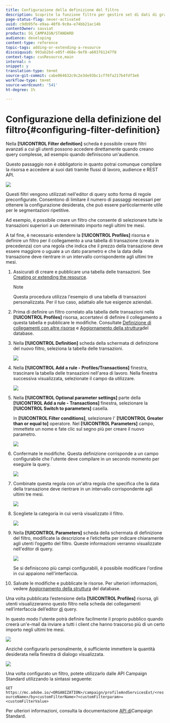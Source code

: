 ```yaml
---
title: Configurazione della definizione del filtro
description: Scoprite la funzione filtro per gestire set di dati di grandi dimensioni.
page-status-flag: never-activated
uuid: c9db95fe-e9aa-40f8-9c0a-e74bb21ac14b
contentOwner: sauviat
products: SG_CAMPAIGN/STANDARD
audience: developing
content-type: reference
topic-tags: adding-or-extending-a-resource
discoiquuid: 993ab2bd-e05f-468e-9ef8-a603761247f8
context-tags: cusResource,main
internal: n
snippet: y
translation-type: tm+mt
source-git-commit: cabe064632c9c2e3de93bc1cff6fa217b4fdf3e6
workflow-type: tm+mt
source-wordcount: '541'
ht-degree: 1%

---
```



# Configurazione della definizione del filtro{#configuring-filter-definition}

Nella **[!UICONTROL Filter definition]** scheda è possibile creare filtri avanzati a cui gli utenti possono accedere direttamente quando creano query complesse, ad esempio quando definiscono un&#39;audience.

Questo passaggio non è obbligatorio in quanto potrai comunque compilare la risorsa e accedere ai suoi dati tramite flussi di lavoro, audience e REST API.

![](assets/custom_resource_filter-definition.png)

Questi filtri vengono utilizzati nell&#39;editor di query sotto forma di regole preconfigurate. Consentono di limitare il numero di passaggi necessari per ottenere la configurazione desiderata, che può essere particolarmente utile per le segmentazioni ripetitive.

Ad esempio, è possibile creare un filtro che consente di selezionare tutte le transazioni superiori a un determinato importo negli ultimi tre mesi.

A tal fine, è necessario estendere la **[!UICONTROL Profiles]** risorsa e definire un filtro per il collegamento a una tabella di transazione (creata in precedenza) con una regola che indica che il prezzo della transazione deve essere maggiore o uguale a un dato parametro e che la data della transazione deve rientrare in un intervallo corrispondente agli ultimi tre mesi.

1. Assicurati di creare e pubblicare una tabella delle transazioni. See [Creating or extending the resource](../../developing/using/creating-or-extending-the-resource.md).

   >[!NOTE]
   >
   >Questa procedura utilizza l&#39;esempio di una tabella di transazioni personalizzata. Per il tuo caso, adattalo alle tue esigenze aziendali.

1. Prima di definire un filtro correlato alla tabella delle transazioni nella **[!UICONTROL Profiles]** risorsa, accertatevi di definire il collegamento a questa tabella e pubblicare le modifiche. Consultate [Definizione di collegamenti con altre risorse](../../developing/using/configuring-the-resource-s-data-structure.md#defining-links-with-other-resources) e [Aggiornamento della struttura](../../developing/using/updating-the-database-structure.md)del database.
1. Nella **[!UICONTROL Definition]** scheda della schermata di definizione del nuovo filtro, seleziona la tabella delle transazioni.

   ![](assets/custom_resource_filter-definition_example-empty.png)

1. Nella **[!UICONTROL Add a rule - Profiles/Transactions]** finestra, trascinare la tabella delle transazioni nell&#39;area di lavoro. Nella finestra successiva visualizzata, selezionate il campo da utilizzare.

   ![](assets/custom_resource_filter-definition_example-field.png)

1. Nella **[!UICONTROL Optional parameter settings]** parte della **[!UICONTROL Add a rule - Transactions]** finestra, selezionare la **[!UICONTROL Switch to parameters]** casella.

   In **[!UICONTROL Filter conditions]**, selezionare l&#39; **[!UICONTROL Greater than or equal to]** operatore. Nel **[!UICONTROL Parameters]** campo, immettete un nome e fate clic sul segno più per creare il nuovo parametro.

   ![](assets/custom_resource_filter-definition_example-parameter.png)

1. Confermate le modifiche. Questa definizione corrisponde a un campo configurabile che l&#39;utente deve compilare in un secondo momento per eseguire la query.

   ![](assets/custom_resource_filter-definition_ex_edit-rule.png)

1. Combinate questa regola con un&#39;altra regola che specifica che la data della transazione deve rientrare in un intervallo corrispondente agli ultimi tre mesi.

   ![](assets/custom_resource_filter-definition_example.png)

1. Scegliete la categoria in cui verrà visualizzato il filtro.

   ![](assets/custom_resource_filter-definition_category.png)

1. Nella **[!UICONTROL Parameters]** scheda della schermata di definizione del filtro, modificate la descrizione e l’etichetta per indicare chiaramente agli utenti l’oggetto del filtro. Queste informazioni verranno visualizzate nell&#39;editor di query.

   ![](assets/custom_resource_filter-definition_parameters.png)

   Se si definiscono più campi configurabili, è possibile modificare l&#39;ordine in cui appaiono nell&#39;interfaccia.

1. Salvate le modifiche e pubblicate le risorse. Per ulteriori informazioni, vedere [Aggiornamento della struttura](../../developing/using/updating-the-database-structure.md) del database.

Una volta pubblicata l’estensione della **[!UICONTROL Profiles]** risorsa, gli utenti visualizzeranno questo filtro nella scheda dei collegamenti nell’interfaccia dell’editor [di](../../automating/using/editing-queries.md) query.

In questo modo l&#39;utente potrà definire facilmente il proprio pubblico quando creerà un&#39;e-mail da inviare a tutti i client che hanno trascorso più di un certo importo negli ultimi tre mesi.

![](assets/custom_resource_filter-definition_email-audience.png)

Anziché configurarlo personalmente, è sufficiente immettere la quantità desiderata nella finestra di dialogo visualizzata.

![](assets/custom_resource_filter-definition_email-audience_filter.png)

Una volta configurato un filtro, potete utilizzarlo dalle API Campaign Standard utilizzando la sintassi seguente:

`GET https://mc.adobe.io/<ORGANIZATION>/campaign/profileAndServicesExt/<resourceName>/by<customFilterName>?<customFilterparam>=<customFilterValue>`

Per ulteriori informazioni, consulta la documentazione [API di](../../api/using/filtering.md#custom-filters)Campaign Standard.
